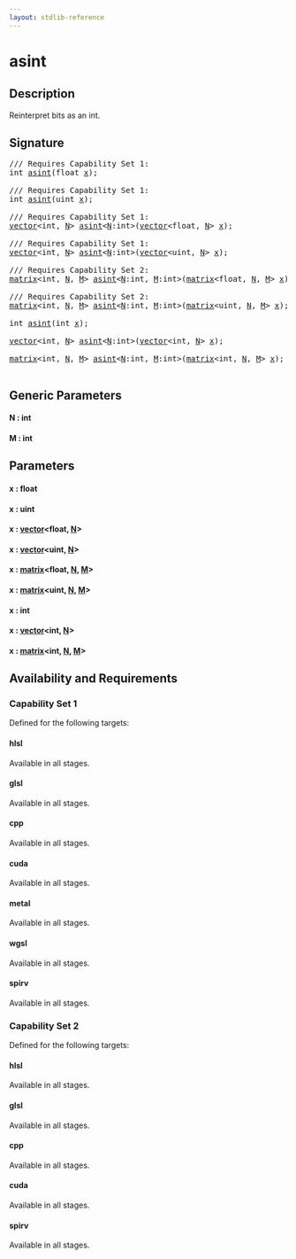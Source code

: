 ```yaml
---
layout: stdlib-reference
---
```


# asint

## Description

Reinterpret bits as an int.




## Signature 

<pre>
/// Requires Capability Set 1:
<span class="code_keyword">int</span> <a href="asint.html">asint</a>(<span class="code_keyword">float</span> <a href="asint.html#decl-x" class="code_param">x</a>);

/// Requires Capability Set 1:
<span class="code_keyword">int</span> <a href="asint.html">asint</a>(<span class="code_keyword">uint</span> <a href="asint.html#decl-x" class="code_param">x</a>);

/// Requires Capability Set 1:
<a href="../types/vector/index.html" class="code_type">vector</a>&lt;<span class="code_keyword">int</span>, <a href="asint.html#decl-N" class="code_var">N</a>&gt; <a href="asint.html">asint</a>&lt;<a href="asint.html#decl-N" class="code_var">N</a>:<span class="code_keyword">int</span>&gt;(<a href="../types/vector/index.html" class="code_type">vector</a>&lt;<span class="code_keyword">float</span>, <a href="asint.html#decl-N" class="code_var">N</a>&gt; <a href="asint.html#decl-x" class="code_param">x</a>);

/// Requires Capability Set 1:
<a href="../types/vector/index.html" class="code_type">vector</a>&lt;<span class="code_keyword">int</span>, <a href="asint.html#decl-N" class="code_var">N</a>&gt; <a href="asint.html">asint</a>&lt;<a href="asint.html#decl-N" class="code_var">N</a>:<span class="code_keyword">int</span>&gt;(<a href="../types/vector/index.html" class="code_type">vector</a>&lt;<span class="code_keyword">uint</span>, <a href="asint.html#decl-N" class="code_var">N</a>&gt; <a href="asint.html#decl-x" class="code_param">x</a>);

/// Requires Capability Set 2:
<a href="../types/matrix/index.html" class="code_type">matrix</a>&lt;<span class="code_keyword">int</span>, <a href="asint.html#decl-N" class="code_var">N</a>, <a href="asint.html#decl-M" class="code_var">M</a>&gt; <a href="asint.html">asint</a>&lt;<a href="asint.html#decl-N" class="code_var">N</a>:<span class="code_keyword">int</span>, <a href="asint.html#decl-M" class="code_var">M</a>:<span class="code_keyword">int</span>&gt;(<a href="../types/matrix/index.html" class="code_type">matrix</a>&lt;<span class="code_keyword">float</span>, <a href="asint.html#decl-N" class="code_var">N</a>, <a href="asint.html#decl-M" class="code_var">M</a>&gt; <a href="asint.html#decl-x" class="code_param">x</a>);

/// Requires Capability Set 2:
<a href="../types/matrix/index.html" class="code_type">matrix</a>&lt;<span class="code_keyword">int</span>, <a href="asint.html#decl-N" class="code_var">N</a>, <a href="asint.html#decl-M" class="code_var">M</a>&gt; <a href="asint.html">asint</a>&lt;<a href="asint.html#decl-N" class="code_var">N</a>:<span class="code_keyword">int</span>, <a href="asint.html#decl-M" class="code_var">M</a>:<span class="code_keyword">int</span>&gt;(<a href="../types/matrix/index.html" class="code_type">matrix</a>&lt;<span class="code_keyword">uint</span>, <a href="asint.html#decl-N" class="code_var">N</a>, <a href="asint.html#decl-M" class="code_var">M</a>&gt; <a href="asint.html#decl-x" class="code_param">x</a>);

<span class="code_keyword">int</span> <a href="asint.html">asint</a>(<span class="code_keyword">int</span> <a href="asint.html#decl-x" class="code_param">x</a>);

<a href="../types/vector/index.html" class="code_type">vector</a>&lt;<span class="code_keyword">int</span>, <a href="asint.html#decl-N" class="code_var">N</a>&gt; <a href="asint.html">asint</a>&lt;<a href="asint.html#decl-N" class="code_var">N</a>:<span class="code_keyword">int</span>&gt;(<a href="../types/vector/index.html" class="code_type">vector</a>&lt;<span class="code_keyword">int</span>, <a href="asint.html#decl-N" class="code_var">N</a>&gt; <a href="asint.html#decl-x" class="code_param">x</a>);

<a href="../types/matrix/index.html" class="code_type">matrix</a>&lt;<span class="code_keyword">int</span>, <a href="asint.html#decl-N" class="code_var">N</a>, <a href="asint.html#decl-M" class="code_var">M</a>&gt; <a href="asint.html">asint</a>&lt;<a href="asint.html#decl-N" class="code_var">N</a>:<span class="code_keyword">int</span>, <a href="asint.html#decl-M" class="code_var">M</a>:<span class="code_keyword">int</span>&gt;(<a href="../types/matrix/index.html" class="code_type">matrix</a>&lt;<span class="code_keyword">int</span>, <a href="asint.html#decl-N" class="code_var">N</a>, <a href="asint.html#decl-M" class="code_var">M</a>&gt; <a href="asint.html#decl-x" class="code_param">x</a>);

</pre>

## Generic Parameters

####  <a id="decl-N"></a>N  : int
####  <a id="decl-M"></a>M  : int

## Parameters

####  <a id="decl-x"></a>x  : float
####  <a id="decl-x"></a>x  : uint
####  <a id="decl-x"></a>x  : [vector](../types/vector/index.html)\<float, [N](../types/vector/index.html#decl-N)\>
####  <a id="decl-x"></a>x  : [vector](../types/vector/index.html)\<uint, [N](../types/vector/index.html#decl-N)\>
####  <a id="decl-x"></a>x  : [matrix](../types/matrix/index.html)\<float, [N](../types/matrix/index.html#decl-N), [M](../types/matrix/index.html#decl-M)\>
####  <a id="decl-x"></a>x  : [matrix](../types/matrix/index.html)\<uint, [N](../types/matrix/index.html#decl-N), [M](../types/matrix/index.html#decl-M)\>
####  <a id="decl-x"></a>x  : int
####  <a id="decl-x"></a>x  : [vector](../types/vector/index.html)\<int, [N](../types/vector/index.html#decl-N)\>
####  <a id="decl-x"></a>x  : [matrix](../types/matrix/index.html)\<int, [N](../types/matrix/index.html#decl-N), [M](../types/matrix/index.html#decl-M)\>

## Availability and Requirements

### Capability Set 1

Defined for the following targets:

#### hlsl
Available in all stages.

#### glsl
Available in all stages.

#### cpp
Available in all stages.

#### cuda
Available in all stages.

#### metal
Available in all stages.

#### wgsl
Available in all stages.

#### spirv
Available in all stages.


### Capability Set 2

Defined for the following targets:

#### hlsl
Available in all stages.

#### glsl
Available in all stages.

#### cpp
Available in all stages.

#### cuda
Available in all stages.

#### spirv
Available in all stages.



